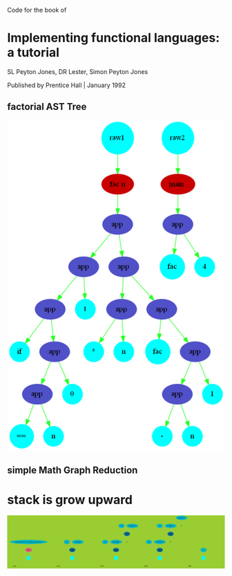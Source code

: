 Code for the book of 
# Implementing functional languages: a tutorial

SL Peyton Jones, DR Lester, Simon Peyton Jones

Published by Prentice Hall | January 1992


## factorial AST Tree

![factorial.png](https://raw.githubusercontent.com/iomeone/graphReduction/master/png/factorial.png)  

## simple Math Graph Reduction
# stack is grow upward
![simpleMathGraphReduction.png](https://raw.githubusercontent.com/iomeone/graphReduction/master/png/simpleMathGraphReduction.png)  
